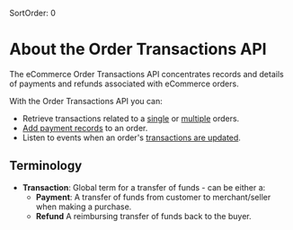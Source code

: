 SortOrder: 0
# About the Order Transactions API

The eCommerce Order Transactions API concentrates records and details of payments and refunds associated with eCommerce orders.

With the Order Transactions API you can:

* Retrieve transactions related to a [single](https://dev.wix.com/docs/rest/api-reference/wix-e-commerce/order-transactions/list-transactions-for-single-order) or [multiple](https://dev.wix.com/docs/rest/api-reference/wix-e-commerce/order-transactions/list-transactions-for-multiple-orders) orders.
* [Add payment records](https://dev.wix.com/docs/rest/api-reference/wix-e-commerce/order-transactions/add-payments) to an order.
* Listen to events when an order's [transactions are updated](https://dev.wix.com/docs/rest/api-reference/wix-e-commerce/order-transactions/order-transactions-updated).

## Terminology

* **Transaction**: Global term for a transfer of funds - can be either a:
  * **Payment**: A transfer of funds from customer to merchant/seller when making a purchase.
  * **Refund** A reimbursing transfer of funds back to the buyer.